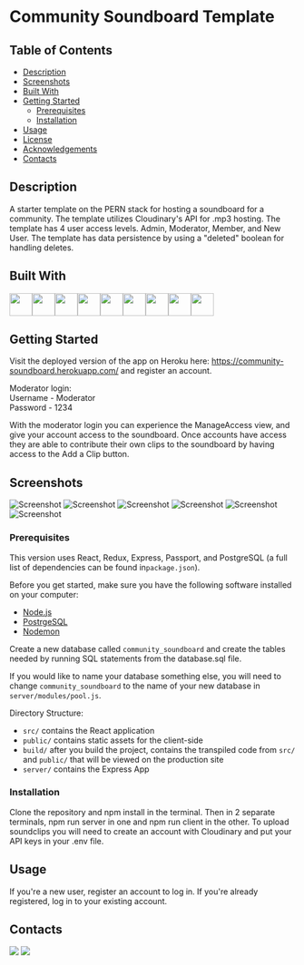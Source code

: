 # Community Soundboard Template

## Table of Contents

- [Description](#description)
- [Screenshots](#screenshots)
- [Built With](#built-with)
- [Getting Started](#getting-started)
  - [Prerequisites](#prerequisites)
  - [Installation](#installation)
- [Usage](#usage)
- [License](#license)
- [Acknowledgements](#acknowledgements)
- [Contacts](#contacts)

## Description

A starter template on the PERN stack for hosting a soundboard for a community. The template utilizes Cloudinary's API for .mp3 hosting. The template has 4 user access levels. Admin, Moderator, Member, and New User. The template has data persistence by using a "deleted" boolean for handling deletes.

## Built With

<a href="https://developer.mozilla.org/en-US/docs/Web/CSS"><img src="https://raw.githubusercontent.com/devicons/devicon/master/icons/css3/css3-original.svg" height="40px" width="40px" /></a><a href="https://www.heroku.com/"><img src="https://raw.githubusercontent.com/devicons/devicon/master/icons/heroku/heroku-original.svg" height="40px" width="40px" /></a><a href="https://developer.mozilla.org/en-US/docs/Web/HTML"><img src="https://raw.githubusercontent.com/devicons/devicon/master/icons/html5/html5-original.svg" height="40px" width="40px" /></a><a href="https://developer.mozilla.org/en-US/docs/Web/JavaScript"><img src="https://raw.githubusercontent.com/devicons/devicon/master/icons/javascript/javascript-original.svg" height="40px" width="40px" /></a><a href="https://material-ui.com/"><img src="https://raw.githubusercontent.com/devicons/devicon/master/icons/materialui/materialui-original.svg" height="40px" width="40px" /></a><a href="https://nodejs.org/en/"><img src="https://raw.githubusercontent.com/devicons/devicon/master/icons/nodejs/nodejs-original.svg" height="40px" width="40px" /></a><a href="https://www.postgresql.org/"><img src="https://raw.githubusercontent.com/devicons/devicon/master/icons/postgresql/postgresql-original.svg" height="40px" width="40px" /></a><a href="https://reactjs.org/"><img src="https://raw.githubusercontent.com/devicons/devicon/master/icons/react/react-original-wordmark.svg" height="40px" width="40px" /></a><a href="https://redux.js.org/"><img src="https://raw.githubusercontent.com/devicons/devicon/master/icons/redux/redux-original.svg" height="40px" width="40px" /></a>

## Getting Started

Visit the deployed version of the app on Heroku here: https://community-soundboard.herokuapp.com/ and register an account.

Moderator login:  
Username - Moderator  
Password - 1234  

With the moderator login you can experience the ManageAccess view, and give your account access to the soundboard. Once accounts have access they are able to contribute their own clips to the soundboard by having access to the Add a Clip button.

## Screenshots

![Screenshot](./public/images/LandingPage.png)
![Screenshot](./public/images/Soundboard.png)
![Screenshot](./public/images/UploadModal.png)
![Screenshot](./public/images/DeletedClips.png)
![Screenshot](./public/images/ManageAccess.png)
![Screenshot](./public/images/SelectedUserAccess.png)

### Prerequisites

This version uses React, Redux, Express, Passport, and PostgreSQL (a full list of dependencies can be found in`package.json`).

Before you get started, make sure you have the following software installed on your computer:

- [Node.js](https://nodejs.org/en/)
- [PostrgeSQL](https://www.postgresql.org/)
- [Nodemon](https://nodemon.io/)

Create a new database called `community_soundboard` and create the tables needed by running SQL statements from the database.sql file.

If you would like to name your database something else, you will need to change `community_soundboard` to the name of your new database in `server/modules/pool.js`.

Directory Structure:

- `src/` contains the React application
- `public/` contains static assets for the client-side
- `build/` after you build the project, contains the transpiled code from `src/` and `public/` that will be viewed on the production site
- `server/` contains the Express App



### Installation

Clone the repository and npm install in the terminal. Then in 2 separate terminals, npm run server in one and npm run client in the other. To upload soundclips you will need to create an account with Cloudinary and put your API keys in your .env file.

## Usage

If you're a new user, register an account to log in. If you're already registered, log in to your existing account.

## Contacts

<a href="https://www.linkedin.com/in/https://www.linkedin.com/in/michael-huso/"><img src="https://img.shields.io/badge/LinkedIn-0077B5?style=for-the-badge&logo=linkedin&logoColor=white" /></a>  <a href="mailto:husomichael@gmail.com"><img src=https://raw.githubusercontent.com/johnturner4004/readme-generator/master/src/components/assets/images/email_me_button_icon_151852.svg /></a>
